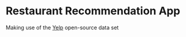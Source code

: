 # Restaurant Recommendation App
Making use of the [Yelp][0] open-source data set

[0]: https://www.yelp.com/dataset